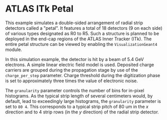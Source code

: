 # ATLAS ITk Petal

This example simulates a double-sided arrangement of radial strip detectors called a "petal". 
It features a total of 18 detectors (9 on each side) of various types designated as R0 to R5.
Such a structure is planned to be deployed in the end-cap regions of the ATLAS Inner Tracker (ITk). 
The entire petal structure can be viewed by enabling the `VisualizationGeant4` module.

In this simulation example, the detector is hit by a beam of 5.4 GeV electrons. 
A simple linear electric field model is used. Deposited charge carriers are grouped during the propagation stage by use of the `charge_per_step` parameter.
Charge threshold during the digitization phase is set to approximately three times the value of electronic noise.

The `granularity` parameter controls the number of bins for in-pixel histograms.
As the typical strip length of several centimeters would, by default, lead to exceedingly large histograms, the `granularity` parameter is set to `80 4`. 
This corresponds to a typical strip pitch of 80 um in the *x* direction and to 4 strip rows (in the *y* direction) of the radial strip detector.
